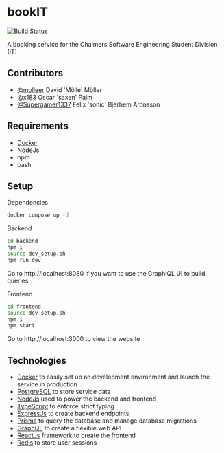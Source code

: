 # bookIT

[![Build Status](https://travis-ci.com/molleer/bookit.svg?token=ES9SJGmRYiEL9bzd8RLb&branch=main)](https://travis-ci.com/molleer/bookit)

A booking service for the Chalmers Software Engineering Student Division (IT)

## Contributors

- [@molleer](https://github.com/molleer/) David 'Mölle' Möller
- [@x183](https://github.com/x183/) Oscar 'saxen' Palm
- [@Supergamer1337](https://github.com/Supergamer1337/) Felix 'sonic' Bjerhem Aronsson

## Requirements

- [Docker](https://www.docker.com/)
- [NodeJs](https://nodejs.org/en/)
- npm
- bash

## Setup

Dependencies

```sh
docker compose up -d
```

Backend

```sh
cd backend
npm i
source dev_setup.sh
npm run dev
```

Go to http://localhost:8080 if you want to use the GraphiQL UI to build queries

Frontend

```sh
cd frontend
source dev_setup.sh
npm i
npm start
```

Go to http://localhost:3000 to view the website

## Technologies

- [Docker](https://www.docker.com/) to easily set up an development environment and launch the service in production
- [PostgreSQL](https://www.postgresql.org/) to store service data
- [NodeJs](https://nodejs.org/en/) used to power the backend and frontend
- [TypeScript](https://www.typescriptlang.org/) to enforce strict typing
- [ExpressJs](http://expressjs.com/) to create backend endpoints
- [Prisma](https://www.prisma.io/docs/) to query the database and manage database migrations
- [GraphQL](https://graphql.org/) to create a flexible web API
- [ReactJs](https://reactjs.org/) framework to create the frontend
- [Redis](https://redis.io/) to store user sessions
